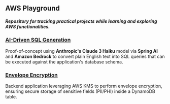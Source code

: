 ## AWS Playground
##### Repository for tracking practical projects while learning and exploring AWS functionalities.

### [AI-Driven SQL Generation](https://github.com/hardikSinghBehl/aws-playground/tree/main/ai-driven-sql-generation)
Proof-of-concept using **Anthropic's Claude 3 Haiku** model via **Spring AI** and **Amazon Bedrock** to convert plain English text into SQL queries that can be executed against the application's database schema.

### [Envelope Encryption](https://github.com/hardikSinghBehl/aws-playground/tree/main/envelope-encryption)
Backend application leveraging AWS KMS to perform envelope encryption, ensuring secure storage of sensitive fields (PII/PHI) inside a DynamoDB table.
